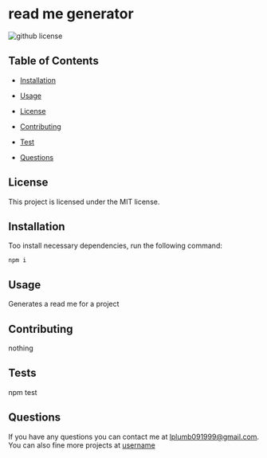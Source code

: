 # read me generator
![github license](https://img.shields.io/badge/license-MIT-blue.png)

## Table of Contents

* [Installation](#installation)

* [Usage](#usage)

* [License](#license)

* [Contributing](#contributing)

* [Test](#test)

* [Questions](#questions)

## License
  This project is licensed under the MIT license.
    

## Installation
Too install necessary dependencies, run the following command:

~~~
npm i
~~~

## Usage

Generates a read me for a project

## Contributing

nothing 

## Tests

npm test

## Questions

If you have any questions you can contact me at lplumb091999@gmail.com. You can also fine more projects at [username](https://https://github.com/lplumb)

